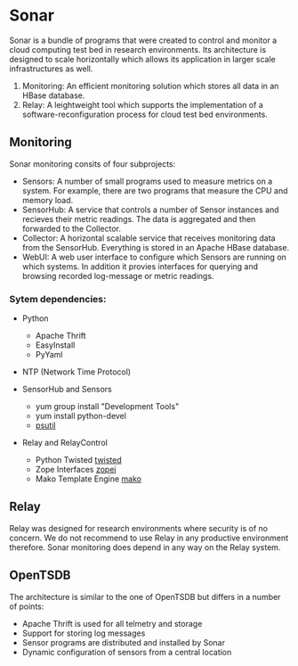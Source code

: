 # Sonar
Sonar is a bundle of programs that were created to control and monitor a cloud computing test bed in research environments. Its architecture is designed to scale horizontally which allows its application in larger scale infrastructures as well. 

1. Monitoring: An efficient monitoring solution which stores all data in an HBase database. 
2. Relay: A leightweight tool which supports the implementation of a software-reconfiguration process for cloud test bed environments.

## Monitoring
Sonar monitoring consits of four subprojects: 
* Sensors: A number of small programs used to measure metrics on a system. For example, there are two programs that measure the CPU and memory load. 
* SensorHub: A service that controls a number of Sensor instances and recieves their metric readings. The data is aggregated and then forwarded to the Collector. 
* Collector: A horizontal scalable service that receives monitoring data from the SensorHub. Everything is stored in an Apache HBase database. 
* WebUI: A web user interface to configure which Sensors are running on which systems. In addition it provies interfaces for querying and browsing recorded log-message or metric readings. 

### Sytem dependencies: 
* Python
	* Apache Thrift
	* EasyInstall
	* PyYaml
* NTP (Network Time Protocol)

* SensorHub and Sensors
	* yum group install "Development Tools"
	* yum install python-devel
	* [psutil] 
	
* Relay and RelayControl
	* Python Twisted [twisted]
	* Zope Interfaces [zopei]
	* Mako Template Engine [mako]


## Relay
Relay was designed for research environments where security is of no concern. We do not recommend to use Relay in any productive environment therefore. Sonar monitoring does depend in any way on the Relay system. 

## OpenTSDB
The architecture is similar to the one of OpenTSDB but differs in a number of points: 
* Apache Thrift is used for all telmetry and storage
* Support for storing log messages
* Sensor programs are distributed and installed by Sonar
* Dynamic configuration of sensors from a central location


[psutil]: https://code.google.com/p/psutil/  "PsUtil"
[mako]: http://www.makotemplates.org/ "Mako Template Engine"
[zopei]: https://pypi.python.org/pypi/zope.interface#download "Zope Interfaces"
[twisted]: http://twistedmatrix.com/trac/ "Twisted"